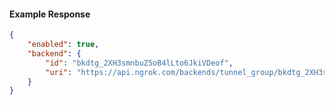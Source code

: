 <!-- Code generated for API Clients. DO NOT EDIT. -->

#### Example Response

```json
{
	"enabled": true,
	"backend": {
		"id": "bkdtg_2XH3smnbuZ5oB4lLto6JkiVDeof",
		"uri": "https://api.ngrok.com/backends/tunnel_group/bkdtg_2XH3smnbuZ5oB4lLto6JkiVDeof"
	}
}
```
